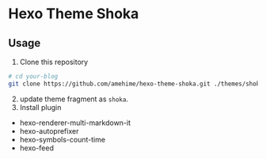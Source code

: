 # Hexo Theme Shoka

## Usage

1. Clone this repository

``` bash
# cd your-blog
git clone https://github.com/amehime/hexo-theme-shoka.git ./themes/shoka
```

2. update theme fragment as `shoka`.
3. Install plugin
  - hexo-renderer-multi-markdown-it
  - hexo-autoprefixer
  - hexo-symbols-count-time
  - hexo-feed

